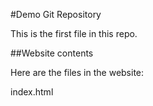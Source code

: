 #Demo Git Repository

This is the first file in this repo.

##Website contents

Here are the files in the website:

index.html